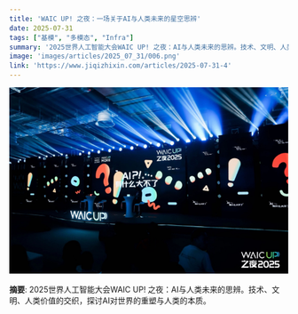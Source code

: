 ```yaml
---
title: 'WAIC UP! 之夜：一场关于AI与人类未来的星空思辨'
date: 2025-07-31
tags: ["基模", "多模态", "Infra"]
summary: '2025世界人工智能大会WAIC UP! 之夜：AI与人类未来的思辨。技术、文明、人类价值的交织，探讨AI对世界的重塑与人类的本质。'
image: 'images/articles/2025_07_31/006.png'
link: 'https://www.jiqizhixin.com/articles/2025-07-31-4'
---
```

![WAIC UP! 之夜：一场关于AI与人类未来的星空思辨](images/articles/2025_07_31/006.png)

**摘要**: 2025世界人工智能大会WAIC UP! 之夜：AI与人类未来的思辨。技术、文明、人类价值的交织，探讨AI对世界的重塑与人类的本质。
